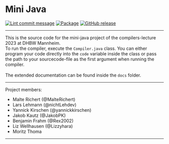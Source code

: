 # Mini Java

[![Lint commit message](https://github.com/yannickkirschen/mini-java/actions/workflows/commit-lint.yml/badge.svg)](https://github.com/yannickkirschen/mini-java/actions/workflows/commit-lint.yml)
[![Package](https://github.com/yannickkirschen/mini-java/actions/workflows/maven-package.yml/badge.svg)](https://github.com/yannickkirschen/mini-java/actions/workflows/maven-package.yml)
[![GitHub release](https://img.shields.io/github/release/yannickkirschen/mini-java.svg)](https://github.com/yannickkirschen/mini-java/releases/)

---

This is the source code for the mini-java project of the compilers-lecture 2023 at DHBW Mannheim. \
To run the compiler, execute the `Compiler.java` class. You can either program your code directly into the `code` variable inside the class or pass
the path to your sourcecode-file as the first argument when running the compiler. \
\
The extended documentation can be found inside the `docs` folder.

---
Project members:
- Malte Richert (@MalteRichert)
- Lars Lehmann (@nichtLehdev)
- Yannick Kirschen (@yannickkirschen)
- Jakob Kautz (@JakobPK)
- Benjamin Frahm (@Rex2002)
- Liz Wellhausen (@Lizzyhara)
- Moritz Thoma
---
